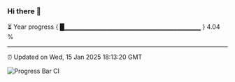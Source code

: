 ### Hi there 👋

⏳ Year progress { █▁▁▁▁▁▁▁▁▁▁▁▁▁▁▁▁▁▁▁▁▁▁▁▁▁▁▁▁▁ } 4.04 %

---

⏰ Updated on Wed, 15 Jan 2025 18:13:20 GMT

![Progress Bar CI](https://github.com/Shyam-Makwana/GitHub-Actions-Demo/workflows/Progress%20Bar%20CI/badge.svg)
